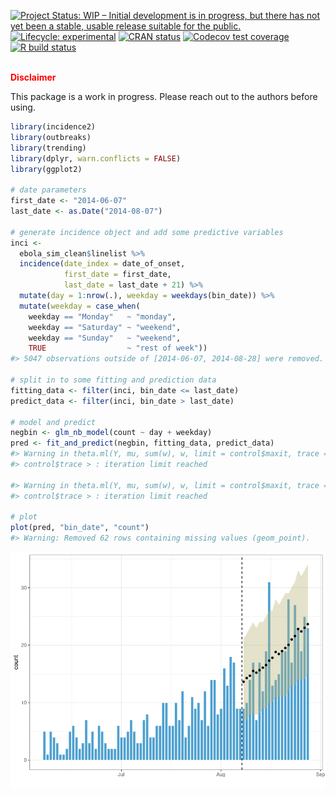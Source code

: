 
<!-- README.md is generated from README.Rmd. Please edit that file -->

<!-- badges: start -->

[![Project Status: WIP – Initial development is in progress, but there
has not yet been a stable, usable release suitable for the
public.](https://www.repostatus.org/badges/latest/wip.svg)](https://www.repostatus.org/#wip)
[![Lifecycle:
experimental](https://img.shields.io/badge/lifecycle-experimental-orange.svg)](https://www.tidyverse.org/lifecycle/#experimental)
[![CRAN
status](https://www.r-pkg.org/badges/version/trending)](https://CRAN.R-project.org/package=trending)
[![Codecov test
coverage](https://codecov.io/gh/reconhub/trending/branch/master/graph/badge.svg)](https://codecov.io/gh/reconhub/trending?branch=master)
[![R build
status](https://github.com/reconhub/trending/workflows/R-CMD-check/badge.svg)](https://github.com/reconhub/trending/actions)
<!-- badges: end -->

<br> **<span style="color: red;">Disclaimer</span>**

This package is a work in progress. Please reach out to the authors
before using.

``` r
library(incidence2)
library(outbreaks)
library(trending)
library(dplyr, warn.conflicts = FALSE)
library(ggplot2)

# date parameters
first_date <- "2014-06-07"
last_date <- as.Date("2014-08-07")

# generate incidence object and add some predictive variables
inci <-
  ebola_sim_clean$linelist %>%
  incidence(date_index = date_of_onset,
            first_date = first_date,
            last_date = last_date + 21) %>%
  mutate(day = 1:nrow(.), weekday = weekdays(bin_date)) %>%
  mutate(weekday = case_when(
    weekday == "Monday"   ~ "monday",
    weekday == "Saturday" ~ "weekend",
    weekday == "Sunday"   ~ "weekend",
    TRUE                  ~ "rest of week"))
#> 5047 observations outside of [2014-06-07, 2014-08-28] were removed.

# split in to some fitting and prediction data
fitting_data <- filter(inci, bin_date <= last_date)
predict_data <- filter(inci, bin_date > last_date)

# model and predict
negbin <- glm_nb_model(count ~ day + weekday)
pred <- fit_and_predict(negbin, fitting_data, predict_data)
#> Warning in theta.ml(Y, mu, sum(w), w, limit = control$maxit, trace =
#> control$trace > : iteration limit reached

#> Warning in theta.ml(Y, mu, sum(w), w, limit = control$maxit, trace =
#> control$trace > : iteration limit reached

# plot
plot(pred, "bin_date", "count")
#> Warning: Removed 62 rows containing missing values (geom_point).
```

<img src="man/figures/README-unnamed-chunk-1-1.png" style="display: block; margin: auto;" />
